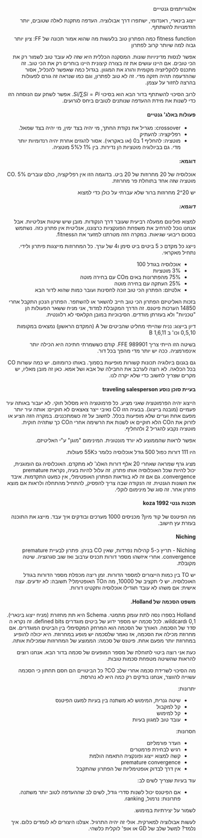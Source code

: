 <div dir='rtl'>

אלגוריתמים גנטייים

ייצוג בינארי, ראנדומי, ישתפרו דרך אבולוציה. העדפה מתקנת לאלה שטובים, יותר הזדמנויות להשתתף.

fitness function כמה הפתרון טוב בלעשות מה שהוא אמור
תכונה של FF: ציון יותר גבוה למה שיותר קרוב לפתרון

אפשר לנסות מדיניויות שונות. המסקנה הכללית היא שזה לא עובד טוב לשמור רק את הכי טובים. אם היינו עושים את זה בצורה קיצונית היינו בוחרים רק את הכי טוב. זה מתכנס ללוקליזציה מקומית והורג את המגוון. בגדול כמה שאפשר להכליל, אסור שההדעפה תהיה חזקה מדי. זה לא טוב לפתרון, וגם כמו שנראה זה גורם לפעולות בהרצה לחזור על עצמן.

לרוב הסיכוי להשתתף בדור הבא הוא בסיכוי $Si / \sum Si=Pi$.
אפשר לשחק עם הנוסחה הזו כדי לשנות את מידת ההעדפה שנותנים לטובים ביחס לגרועים.

#### פעולות באלג' גנטיים
- crossover: מגריל את נקודת החתך, מי יהיה בצד ימין, מי יהיה בצד שמאל.
- רפליקציה: להעתיק
- מוטציה: להחליף 1 ב0 (או באקראי). אסור להגזים אחרת יהיה רנדומיות יותר מדי. גם בביולוגיה מוטציות הן נדירות. בין 1% ל5% מוטציה.

#### דוגמא:
אוכלוסיה של 20 מחרוזות של 20 ביט.
בדוגמה הזו אין רפליקציה, כולם עוברים CO.
5% מוטציה שזה אחד בתוחלת פר מחרוזת.

 יש 20^2 מחרוזות ברור שלא עברתי על כולן כדי למצוא

##### דוגמא:
למצוא פולינום ממעלה רביעית שעובר דרך הנקודות. מובן שיש שיטות אנליטיות. אבל אנחנו נוכל להרחיב את משפחת הפונקציות כרצוננו, אנליטית אין פתרון כזה.
נשתמש בסכום ריבועי שגיאות. במקרה הזה מטרתנו למזער את הfitness.

נייצג כל מקדם כ 5 ביטים ביט סימן ו4 של ערך. כל המחרוזות מייצגות פיתרון ולידי.
נתחיל מאקראי.
- אוכלוסיה בגודל 100
- 3% מוטציות
- 75% מהפתרונות באים מCO עם בחירה מוטה
- 25% העתקה עם בחירה מוטה
- אלטיזם: הפתרון הכי טוב זוכה לחסינות ועובר כמות שהוא לדור הבא

בזכות האליטיזם הפתרון הכי טוב חייב להשאר או להשתפר.
הפתרון הנכון התקבל אחרי 14850 הערכות פיטנס. זה הדרך המקובלת למדוד, אני מניח ששאר הפעולות הן "טכניות" ולא בעזרתן מודדים. הסיבוכיות במובן הקלאסי לא רלוונטית.

דיון בייצוג: נניח שהייתי מחליט שהביטים של A (המקדם הראשון) 
נמצאים במקומות 0,5,10 וכו'
ב B 1,6,11

בשיטה הזו הייתי צריך 989901 FFE.
קודם כששמרתי חתיכה היא הכילה יותר אינפורמציה. ככה יש יותר מדי מהפך בכל דור.

גם בגנום ביולוגיה תכונות קשורות מופיעות בסמוך. באותו כרומוזום. יש כמה עשרות CO בכל הכלאה. לא רוצה לערבב את החבילה של אבא ושל אמא.
כאן זה מובן מאליו, יש מקרים שצריך לחשוב כדי שלא יקרה לנו.

#### בעיית סוכן נוסע traveling salesperson
הייצוג יהיה הפרמוטציה שאני מציע. כל פרמוטציה היא מסלול חוקי. לא יעבור באותה עיר פעמיים (מובנה בייצוג). 
בבעיה הזו CO נאיבי ייצר צאצאים לא חוקיים: אותה עיר יותר מפעם אחת וערים שלא מופיעות בכלל. לחשוב על זה כשמתכננים. במקרה הזה הציע או לזרוק את הCO הלא חוקיים או לשנות את הרשימה אחרי הCO כך שתהיה חוקית. 
מוטציה נקבע להגריל 2 ולהחליף.

אפשר לראות שהממוצע לא יורד מונטונית. המינימום "מוגן" ע"י האליטיזם.

היו 111 דורות כפול 500 גודל אוכלוסיה כלומר כ55K פעולות.

מציג גרף שמראה שאחרי 20 אלף דורות האלג' לא מתקדם. האוכלוסיה גם הומוגנית, יכול להיות שכל האוכלוסיה אותו פתרון. 
זה עלול להיות בעיה, נקראת premature convergence. גם אם זה לא בוודאות הפתרון האופטימלי, אין כמעט התקדמות. איבד את השונות הגנטית.
זה הנקודה שבה צריך להפסיק, להתחיל מהתחלה ולראות אם מוצא פתרון אחר.
זה סוג של מינימום לוקלי.

#### תכנות גנטי koza 1992
מה הפיטנס של קוד מיון? מכניסים 1000 מערכים ובודקים איך עבד. מייצג את התוכנה בעזרת עץ חישוב.

#### Niching
Niching - תריץ כ-5 קהילות נפרדות, שאין CO בניהן. פתרון לבעיית premature convergence. אחרי איזשהו מספר דורות תכניס ערבוב ואז שוב סגרגציה. שיטה מקובלת.

יש TO בין כמות הייצורים למספר הדורות. זמן ריצה מכפלת מספר הדורות בגודל האוכלוסיה. יש לי תקציב של 10000, מה הTO האופטימלי? תשובה: לא יודעים. 
עצה אישית: אם משהו לא עובד תגדילו אוכלוסיה ותקטינו דורות.

#### משפט הסכמה של Holland.
Holland בספרו נסה לתת עומק מתמטי. 
Schema היא תת מחזורת (מניח ייצוג בינארי). 0,1 וwildcard. לכל סכמה יש מספר ידוע של ביטים מוגדרים defined bits. זה נקרא ה _סדר_ של הסכמה.
האורך של הסכמה הוא המרחק המקסימלי בין הביטים המוגדרים.
אם מחרוזת מכילה את הסכמה, אז נאמר שלסכמה יש מופע במחרוזת. היא יכולה להופיע במחרוזת יותר מפעם אחת.
פיטנס של סכמה: הממוצע של המחרוזות שמכילות אותה.

כעת אני רוצה ביטוי לתוחלת של מספר המופעים של סכמה בדור הבא. אנחנו רוצים להראות שהשיטה מטפחת סכמות טובות.

מה הסיכוי לשרידת סכמה אחרי שלב CO? 
כל הביטויים הם חסם תחתון כי הסכמה עשוייה להווצר, אנחנו בודקים רק כמה היא לא נהרסת.

יתרונות:
- שיטה גנרית, המימוש לא משתנה בין בעיות למעט הפיטנס
- קל למקבול
- קל למימוש
- עובד טוב למגוון בעיות

חסרונות:
- העדר פורמליזם
- רגיש לבחירת פרמטרים
- קשה למצוא ייצוג ופונקציה התאמה הולמת
- premature convergence
- אין דרך לבדוק אופטימליות של הפתרון שהתקבל

עוד בעיות שצריך לשים לב: 
- אם הפיטנס יכול לשנות סדרי גודל, לשים לב שההעדפה לטוב יותר משתנה. פתרונות: נרמול, ranking.

לשמור על יצירתיות במימוש.

לעשות אבולוציה למארקית. אולי זה יהיה התרגיל. אצלנו היצורים לא לומדים כלום. איך נלמד? למשל שלב של GD או אופ' לוקלית כלשהי.